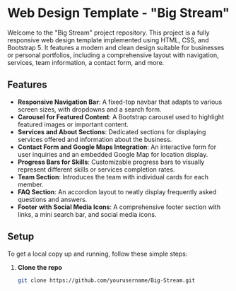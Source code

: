 # Web Design Template - "Big Stream"

Welcome to the "Big Stream" project repository. This project is a fully responsive web design template implemented using HTML, CSS, and Bootstrap 5. It features a modern and clean design suitable for businesses or personal portfolios, including a comprehensive layout with navigation, services, team information, a contact form, and more.

## Features

- **Responsive Navigation Bar**: A fixed-top navbar that adapts to various screen sizes, with dropdowns and a search form.
- **Carousel for Featured Content**: A Bootstrap carousel used to highlight featured images or important content.
- **Services and About Sections**: Dedicated sections for displaying services offered and information about the business.
- **Contact Form and Google Maps Integration**: An interactive form for user inquiries and an embedded Google Map for location display.
- **Progress Bars for Skills**: Customizable progress bars to visually represent different skills or services completion rates.
- **Team Section**: Introduces the team with individual cards for each member.
- **FAQ Section**: An accordion layout to neatly display frequently asked questions and answers.
- **Footer with Social Media Icons**: A comprehensive footer section with links, a mini search bar, and social media icons.

## Setup

To get a local copy up and running, follow these simple steps:

1. **Clone the repo**
   ```sh
   git clone https://github.com/yourusername/Big-Stream.git

